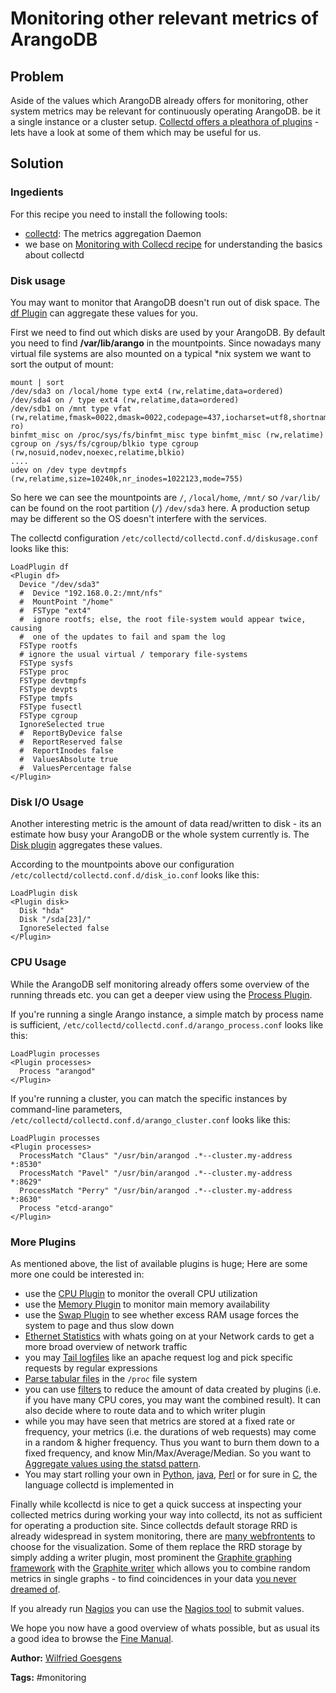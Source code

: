 Monitoring other relevant metrics of ArangoDB
=============================================

Problem
-------

Aside of the values which ArangoDB already offers for monitoring, other system metrics may be relevant for continuously operating ArangoDB. be it a single instance or a cluster setup. [Collectd offers a pleathora of plugins](https://collectd.org/wiki/index.php/Table_of_Plugins) - lets have a look at some of them which may be useful for us.

Solution
--------

### Ingedients

For this recipe you need to install the following tools:

- [collectd](https://collectd.org/): The metrics aggregation Daemon
- we base on [Monitoring with Collecd recipe](Collectd.md) for understanding the basics about collectd

### Disk usage
You may want to monitor that ArangoDB doesn't run out of disk space. The [df Plugin](https://collectd.org/wiki/index.php/Plugin:DF) can aggregate these values for you.

First we need to find out which disks are used by your ArangoDB. By default you need to find **/var/lib/arango** in the mountpoints. Since nowadays many virtual file systems are also mounted on a typical \*nix system we want to sort the output of mount:

    mount | sort
    /dev/sda3 on /local/home type ext4 (rw,relatime,data=ordered)
    /dev/sda4 on / type ext4 (rw,relatime,data=ordered)
    /dev/sdb1 on /mnt type vfat (rw,relatime,fmask=0022,dmask=0022,codepage=437,iocharset=utf8,shortname=mixed,errors=remount-ro)
    binfmt_misc on /proc/sys/fs/binfmt_misc type binfmt_misc (rw,relatime)
    cgroup on /sys/fs/cgroup/blkio type cgroup (rw,nosuid,nodev,noexec,relatime,blkio)
    ....
    udev on /dev type devtmpfs (rw,relatime,size=10240k,nr_inodes=1022123,mode=755)

So here we can see the mountpoints are `/`, `/local/home`, `/mnt/` so `/var/lib/` can be found on the root partition (`/`) `/dev/sda3` here. A production setup may be different so the OS doesn't interfere with the services.

The collectd configuration `/etc/collectd/collectd.conf.d/diskusage.conf` looks like this:

    LoadPlugin df
    <Plugin df>
      Device "/dev/sda3"
      #  Device "192.168.0.2:/mnt/nfs"
      #  MountPoint "/home"
      #  FSType "ext4"
      #  ignore rootfs; else, the root file-system would appear twice, causing
      #  one of the updates to fail and spam the log
      FSType rootfs
      # ignore the usual virtual / temporary file-systems
      FSType sysfs
      FSType proc
      FSType devtmpfs
      FSType devpts
      FSType tmpfs
      FSType fusectl
      FSType cgroup
      IgnoreSelected true
      #  ReportByDevice false
      #  ReportReserved false
      #  ReportInodes false
      #  ValuesAbsolute true
      #  ValuesPercentage false
    </Plugin>

### Disk I/O Usage

Another interesting metric is the amount of data read/written to disk - its an estimate how busy your ArangoDB or the whole system currently is.
The [Disk plugin](https://collectd.org/wiki/index.php/Plugin:Disk) aggregates these values.

According to the mountpoints above our configuration `/etc/collectd/collectd.conf.d/disk_io.conf` looks like this:

    LoadPlugin disk
    <Plugin disk>
      Disk "hda"
      Disk "/sda[23]/"
      IgnoreSelected false
    </Plugin>


### CPU Usage

While the ArangoDB self monitoring already offers some overview of the running threads etc. you can get a deeper view using the [Process Plugin](https://collectd.org/wiki/index.php/Plugin:Processes).

If you're running a single Arango instance, a simple match by process name is sufficient, `/etc/collectd/collectd.conf.d/arango_process.conf` looks like this:

    LoadPlugin processes
    <Plugin processes>
      Process "arangod"
    </Plugin>

If you're running a cluster, you can match the specific instances by command-line parameters, `/etc/collectd/collectd.conf.d/arango_cluster.conf` looks like this:

    LoadPlugin processes
    <Plugin processes>
      ProcessMatch "Claus" "/usr/bin/arangod .*--cluster.my-address *:8530"
      ProcessMatch "Pavel" "/usr/bin/arangod .*--cluster.my-address *:8629"
      ProcessMatch "Perry" "/usr/bin/arangod .*--cluster.my-address *:8630"
      Process "etcd-arango"
    </Plugin>

### More Plugins

As mentioned above, the list of available plugins is huge; Here are some more one could be interested in:
- use the [CPU Plugin](https://collectd.org/wiki/index.php/CPU) to monitor the overall CPU utilization
- use the [Memory Plugin](https://collectd.org/wiki/index.php/Plugin:Memory) to monitor main memory availability
- use the [Swap Plugin](https://collectd.org/documentation/manpages/collectd.conf.5.shtml#plugin_swap) to see whether excess RAM usage forces the system to page and thus slow down
- [Ethernet Statistics](https://collectd.org/wiki/index.php/Plugin:Ethstat) with whats going on at your Network cards to get a more broad overview of network traffic
- you may [Tail logfiles](https://collectd.org/wiki/index.php/Plugin:Tail) like an apache request log and pick specific requests by regular expressions
- [Parse tabular files](https://collectd.org/wiki/index.php/Plugin:Table) in the `/proc` file system
- you can use [filters](https://collectd.org/documentation/manpages/collectd.conf.5.shtml#filter_configuration) to reduce the amount of data created by plugins (i.e. if you have many CPU cores, you may want the combined result). It can also decide where to route data and to which writer plugin
- while you may have seen that metrics are stored at a fixed rate or frequency, your metrics (i.e. the durations of web requests) may come in a random & higher frequency. Thus you want to burn them down to a fixed frequency, and know Min/Max/Average/Median. So you want to  [Aggregate values using the statsd pattern](https://collectd.org/wiki/index.php/Plugin:StatsD).
- You may start rolling your own in [Python](https://collectd.org/wiki/index.php/Plugin:Python),
  [java](https://collectd.org/wiki/index.php/Plugin:Java),
  [Perl](https://collectd.org/wiki/index.php/Plugin:Perl)
  or for sure in [C](https://collectd.org/wiki/index.php/Plugin_architecture), the language collectd is implemented in

Finally while kcollectd is nice to get a quick success at inspecting your collected metrics during working your way into collectd, its not as sufficient for operating a production site. Since collectds default storage RRD is already widespread in system monitoring, there are 
[many webfrontents](https://collectd.org/wiki/index.php/List_of_front-ends) to choose
for the visualization. Some of them replace the RRD storage by simply adding a writer
plugin, most prominent the [Graphite graphing framework](http://graphite.wikidot.com/screen-shots)
with the [Graphite writer](https://collectd.org/wiki/index.php/Plugin:Write_Graphite) which allows
you to combine random metrics in single graphs - to find coincidences in your data [you never dreamed of](http://metrics20.org/media/).

If you already run [Nagios](http://www.nagios.org) you can use the 
[Nagios tool](https://collectd.org/documentation/manpages/collectd-nagios.1.shtml) to submit values.

We hope you now have a good overview of whats possible, but as usual its a good idea to browse the [Fine Manual](https://collectd.org/documentation.shtml).

**Author:** [Wilfried Goesgens](https://github.com/dothebart)

**Tags:**  #monitoring
